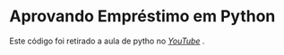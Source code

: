 # Aprovando Empréstimo em Python

Este código foi retirado a aula de pytho no  <a href="https://www.youtube.com/watch?v=IV13X0QOMU8&ab_channel=CursoemV%C3%ADdeo"><i>YouTube</i></a><span> .
